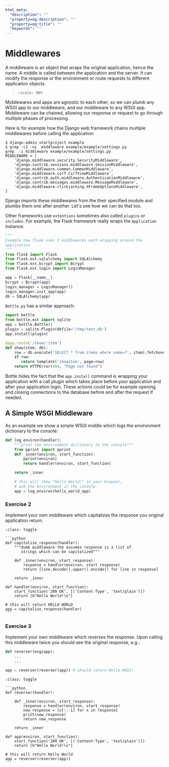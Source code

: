 ```yaml
---
html_meta:
  "description": ""
  "property=og:description": ""
  "property=og:title": ""
  "keywords": ""
---
```


# Middlewares

A middleware is an object that wraps the original application,
hence the name.
A middle is called between the application and the server.
It can modify the response or the environment or route requests to
different application objects.

> ```{image} ./_static/middlewares2.png
> :scale: 90%
> ```

Middlewares and apps are agnostic to each other,
so we can plumb any WSGI app to our middleware,
and our middleware to any WSGI app. Middleware can be chained,
allowing our response or request to go through multiple
phases of processing.

Here is for example how the Django web framework chains multiple middlewares
before calling the application:

```shell
$ django-admin startproject example
$ grep -c2 -ni  middleware example/example/settings.py
grep  -i middleware example/example/settings.py
MIDDLEWARE = [
    'django.middleware.security.SecurityMiddleware',
    'django.contrib.sessions.middleware.SessionMiddleware',
    'django.middleware.common.CommonMiddleware',
    'django.middleware.csrf.CsrfViewMiddleware',
    'django.contrib.auth.middleware.AuthenticationMiddleware',
    'django.contrib.messages.middleware.MessageMiddleware',
    'django.middleware.clickjacking.XFrameOptionsMiddleware',
]
```

Django imports these middlewares from the their
specified module and plumbs them one after another. Let's see how
we can do that too.

Other frameworks use `extentions` sometimes also called `plugins` or
`includes`. For example, the Flask framework really wraps the
`Application` instance:

```python
"""
Example how flask uses 3 middlewares each wrapping around the
application
"""
from flask import Flask
from flask.ext.sqlalchemy import SQLAlchemy
from flask.ext.bcrypt import Bcrypt
from flask.ext.login import LoginManager

app = Flask(__name__)
bcrypt = Bcrypt(app)
login_manager = LoginManager()
login_manager.init_app(app)
db = SQLAlchemy(app)
```

`Bottle.py` has a similar approach:

```python
import bottle
from bottle.ext import sqlite
app = bottle.Bottle()
plugin = sqlite.Plugin(dbfile='/tmp/test.db')
app.install(plugin)

@app.route('/show/:item')
def show(item, db):
    row = db.execute('SELECT * from items where name=?', item).fetchone()
    if row:
       return template('showitem', page=row)
    return HTTPError(404, "Page not found")
```

Bottle hides the fact that the `app.install` command is wrapping your
application with a call plugin which takes place before your application
and after your application login. These actions could be for example opening
and closing connections to the database before and after the request if
needed.

## A Simple WSGI Middleware

As an example we show a simple WSGI middle which logs the
environment dictionary to the console:

```python
def log_environ(handler):
    """print the environment dictionary to the console"""
    from pprint import pprint
    def _inner(environ, start_function):
        pprint(environ)
        return handler(environ, start_function)

    return _inner

    # this will show "Hello World!" in your browser,
    # and the environment in the console
    app = log_environ(hello_world_app)
```

### Exercise 2

Implement your own middleware which capitalizes the response you original
application return.

````{admonition} Solution
:class: toggle

```python
def capitalize_response(handler):
    """dumb middleware the assumes response is a list of
       strings which can be capitalized"""

    def _inner(environ, start_response):
        response = handler(environ, start_response)
        return [line.decode().upper().encode() for line in response]

    return _inner

def handler(environ, start_function):
    start_function('200 OK', [('Content-Type', 'text/plain')])
    return [b"Hello World!\n"]

# this will return HELLO WORLD
app = capitalize_response(handler)
```
````

### Exercise 3

Implement your own middleware which reverses the response. Upon calling this
middleware twice you should see the original response, e.g.:

```python
def reverser(wsgiapp):
    ...
    ...

app = reverser(reverser(app)) # should return Hello WSGI!
```

````{admonition} Solution
:class: toggle

```python
def reverser(handler):

    def _inner(environ, start_response):
        response = handler(environ, start_response)
        new_response = [x[::-1] for x in response]
        print(new_response)
        return new_response

    return _inner

def app(environ, start_function):
    start_function('200 OK', [('Content-Type', 'text/plain')])
    return [b"Hello World!\n"]

# this will return Hello World
app = reverser(reverser(app))
```
````
